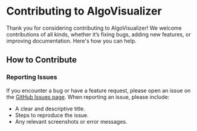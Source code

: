 # Contributing to AlgoVisualizer

Thank you for considering contributing to AlgoVisualizer! We welcome contributions of all kinds, whether it’s fixing bugs, adding new features, or improving documentation. Here's how you can help.

## How to Contribute

### Reporting Issues

If you encounter a bug or have a feature request, please open an issue on the [GitHub Issues page](https://github.com/SandeepVashishtha/AlgoVisualizer/issues). When reporting an issue, please include:

- A clear and descriptive title.
- Steps to reproduce the issue.
- Any relevant screenshots or error messages.

